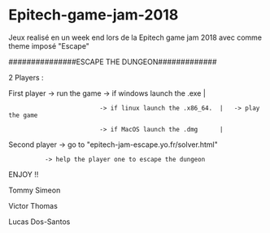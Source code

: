 # Epitech-game-jam-2018
Jeux realisé en un week end lors de la Epitech game jam 2018 avec comme theme imposé "Escape"


###############ESCAPE THE DUNGEON#############


2 Players :


First player -> run the game -> if windows launch the .exe    |

                             -> if linux launch the .x86_64.  |   -> play the game
                             
                             -> if MacOS launch the .dmg      |


Second player -> go to "epitech-jam-escape.yo.fr/solver.html"

              -> help the player one to escape the dungeon


ENJOY !!


Tommy Simeon

Victor Thomas

Lucas Dos-Santos
